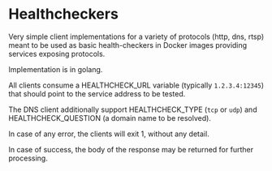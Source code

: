 # Healthcheckers

Very simple client implementations for a variety of protocols (http, dns, rtsp)
meant to be used as basic health-checkers in Docker images providing services exposing protocols.

Implementation is in golang.

All clients consume a HEALTHCHECK_URL variable (typically `1.2.3.4:12345`) that should point to the service address to be tested.

The DNS client additionally support HEALTHCHECK_TYPE (`tcp` or `udp`) and HEALTHCHECK_QUESTION (a domain name to be resolved).

In case of any error, the clients will exit 1, without any detail.

In case of success, the body of the response may be returned for further processing.
